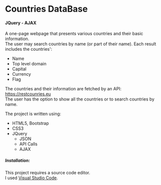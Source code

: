 # Countries DataBase
#### JQuery - AJAX

A one-page webpage that presents various countries and their basic information.  
The user may search countries by name (or part of their name).
Each result includes the countries':
- Name 
- Top level domain
- Capital
- Currency
- Flag

The countries and their information are fetched by an API: https://restcounries.eu  
The user has the option to show all the countries or to search countries by name.  

The project is written using:

  - HTML5, Bootstrap
  - CSS3
  - JQuery
    - JSON
    - API Calls
    - AJAX
    
##### Installation:

This project requires a source code editor.  
I used [Visual Studio Code](https://code.visualstudio.com/).


 
